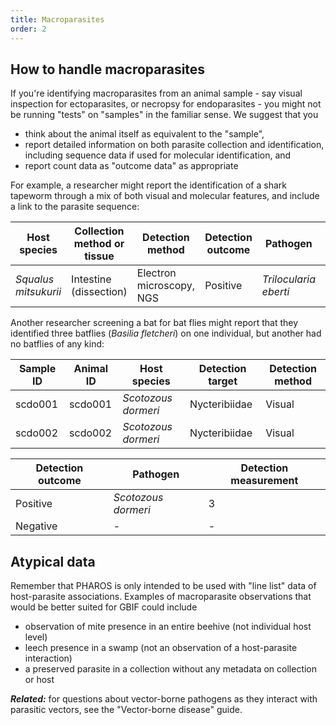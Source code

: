 ```yaml
---
title: Macroparasites
order: 2
---
```


## How to handle macroparasites 

If you're identifying macroparasites from an animal sample - say visual inspection for ectoparasites, or necropsy for endoparasites - you might not be running "tests" on "samples" in the familiar sense. We suggest that you 
- think about the animal itself as equivalent to the "sample", 
- report detailed information on both parasite collection and identification, including sequence data if used for molecular identification, and 
- report count data as "outcome data" as appropriate 

For example, a researcher  might report the identification of a shark tapeworm through a mix of both visual and molecular features, and include a link to the parasite sequence:

| Host species  | Collection method or tissue | Detection method  | Detection outcome | Pathogen  | GenBank accession |
| ---------- |  ---------- | ---------- | ---------- |  ---------- | ---------- |  
| _Squalus mitsukurii_ |  Intestine (dissection) | Electron microscopy, NGS | Positive | _Trilocularia eberti_  | GB8675309 |

Another researcher screening a bat for bat flies might report that they identified three batflies (_Basilia fletcheri_) on one individual, but another had no batflies of any kind:


| Sample ID  | Animal ID | Host species  | Detection target | Detection method | 
| ---------- | --------- | -------------- | -------------- | --------- |
| scdo001       | scdo001    | _Scotozous dormeri_ |  Nycteribiidae  | Visual |
| scdo002       | scdo002    | _Scotozous dormeri_ |  Nycteribiidae  | Visual |


| Detection outcome | Pathogen | Detection measurement |
| ---------- | --------- | -------------- | 
| Positive      |_Scotozous dormeri_ |   3   | 
| Negative      | -   | - |  

## Atypical data

Remember that PHAROS is only intended to be used with "line list" data of host-parasite associations. Examples of macroparasite observations that would be better suited for GBIF could include
- observation of mite presence in an entire beehive (not individual host level)
- leech presence in a swamp (not an observation of a host-parasite interaction)
- a preserved parasite in a collection without any metadata on collection or host 

_**Related:**_ for questions about vector-borne pathogens as they interact with parasitic vectors, see the "Vector-borne disease" guide.
